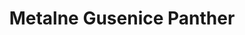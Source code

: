 ---
layout: product
title: "Metalne Gusenice Panther"
price: "3600" 
desc: "Metalne gusenice"
img_path: "/assets/img/AK683.webp"
brand: "AK"
available: true
special_offer: false
new: false
soon: false
cat: "070000"
subcat: "070200"
subsubcat: "070203"
sifra: "AK683"
popular: false
spec: false
---